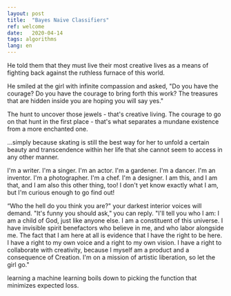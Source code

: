 ```yaml
---
layout: post
title:  "Bayes Naive Classifiers"
ref: welcome
date:   2020-04-14 
tags: algorithms
lang: en
---
```

He told them that they must live their most creative lives as a means of fighting back against the ruthless furnace of this world.

He smiled at the girl with infinite compassion and asked, "Do you have the courage? Do you have the courage to bring forth this work? The treasures that are hidden inside you are hoping you will say yes."

The hunt to uncover those jewels - that's creative living.
The courage to go on that hunt in the first place - that's what separates a mundane existence from a more enchanted one.

...simply because skating is still the best way for her to unfold a certain beauty and transcendence within her life that she cannot seem to access in any other manner.

I'm a writer.
I'm a singer.
I'm an actor.
I'm a gardener.
I'm a dancer.
I'm an inventor.
I'm a photographer.
I'm a chef.
I'm a designer.
I am this, and I am that, and I am also this other thing, too!
I don't yet know exactly what I am, but I'm curious enough to go find out!

“Who the hell do you think you are?" your darkest interior voices will demand.
"It's funny you should ask," you can reply. "I'll tell you who I am: I am a child of God, just like anyone else. I am a constituent of this universe. I have invisible spirit benefactors who believe in me, and who labor alongside me. The fact that I am here at all is evidence that I have the right to be here. I have a right to my own voice and a right to my own vision. I have a right to collaborate with creativity, because I myself am a product and a consequence of Creation. I'm on a mission of artistic liberation, so let the girl go."

learning a machine learning boils down to picking the function that minimizes expected loss.